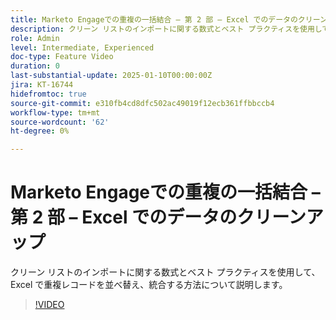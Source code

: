 ```yaml
---
title: Marketo Engageでの重複の一括結合 – 第 2 部 – Excel でのデータのクリーンアップ
description: クリーン リストのインポートに関する数式とベスト プラクティスを使用して、Excel で重複レコードを並べ替え、統合する方法について説明します。
role: Admin
level: Intermediate, Experienced
doc-type: Feature Video
duration: 0
last-substantial-update: 2025-01-10T00:00:00Z
jira: KT-16744
hidefromtoc: true
source-git-commit: e310fb4cd8dfc502ac49019f12ecb361ffbbccb4
workflow-type: tm+mt
source-wordcount: '62'
ht-degree: 0%

---
```



# Marketo Engageでの重複の一括結合 – 第 2 部 – Excel でのデータのクリーンアップ

クリーン リストのインポートに関する数式とベスト プラクティスを使用して、Excel で重複レコードを並べ替え、統合する方法について説明します。

>[!VIDEO](https://video.tv.adobe.com/v/3449668/?learn=on&enablevpops&captions=jpn)
